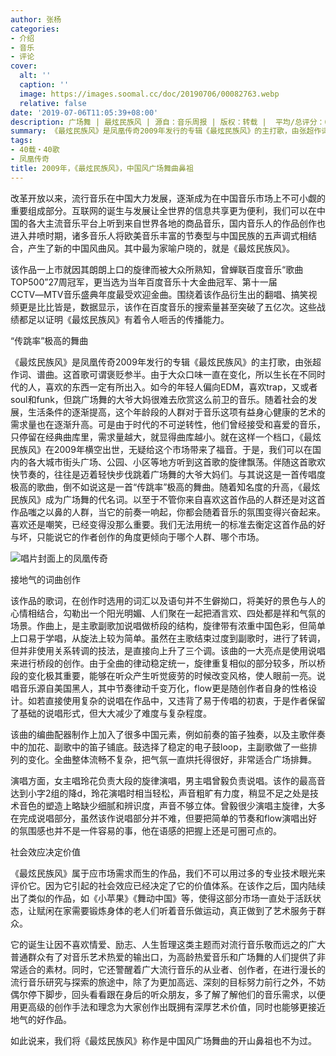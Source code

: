 ```yaml
---
author: 张杨
categories:
- 介绍
- 音乐
- 评论
cover:
  alt: ''
  caption: ''
  image: https://images.soomal.cc/doc/20190706/00082763.webp
  relative: false
date: '2019-07-06T11:05:39+08:00'
description: 广场舞 | 最炫民族风 | 源自：音乐周报 | 版权：转载 |  平均/总评分：00.00/0
summary: 《最炫民族风》是凤凰传奇2009年发行的专辑《最炫民族风》的主打歌，由张超作词、谱曲。这首歌可谓褒贬参半。由于大众口味一直在变化，所以生长在不同时代的人，喜欢的东西一定有所出入……
tags:
- 40载・40歌
- 凤凰传奇
title: 2009年，《最炫民族风》，中国风广场舞曲鼻祖
---
```


改革开放以来，流行音乐在中国大力发展，逐渐成为在中国音乐市场上不可小觑的重要组成部分。互联网的诞生与发展让全世界的信息共享更为便利，我们可以在中国的各大主流音乐平台上听到来自世界各地的商品音乐，国内音乐人的作品创作也进入井喷时期，诸多音乐人将欧美音乐丰富的节奏型与中国民族的五声调式相结合，产生了新的中国风曲风。其中最为家喻户晓的，就是《最炫民族风》。

该作品一上市就因其朗朗上口的旋律而被大众所熟知，曾蝉联百度音乐“歌曲TOP500”27周冠军，更当选为当年百度音乐十大金曲冠军、第十一届CCTV―MTV音乐盛典年度最受欢迎金曲。围绕着该作品衍生出的翻唱、搞笑视频更是比比皆是，数据显示，该作在百度音乐的搜索量甚至突破了五亿次。这些战绩都足以证明《最炫民族风》有着令人咂舌的传播能力。

“传跳率”极高的舞曲

《最炫民族风》是凤凰传奇2009年发行的专辑《最炫民族风》的主打歌，由张超作词、谱曲。这首歌可谓褒贬参半。由于大众口味一直在变化，所以生长在不同时代的人，喜欢的东西一定有所出入。如今的年轻人偏向EDM，喜欢trap，又或者soul和funk，但跳广场舞的大爷大妈很难去欣赏这么前卫的音乐。随着社会的发展，生活条件的逐渐提高，这个年龄段的人群对于音乐这项有益身心健康的艺术的需求量也在逐渐升高。可是由于时代的不可逆转性，他们曾经接受和喜爱的音乐，只停留在经典曲库里，需求量越大，就显得曲库越小。就在这样一个档口，《最炫民族风》在2009年横空出世，无疑给这个市场带来了福音。于是，我们可以在国内的各大城市街头广场、公园、小区等地方听到这首歌的旋律飘荡。伴随这首歌欢快节奏的，往往是迈着轻快步伐跳着广场舞的大爷大妈们。与其说这是一首传唱度极高的歌曲，倒不如说这是一首“传跳率”极高的舞曲。随着知名度的升高，《最炫民族风》成为广场舞的代名词。以至于不管你来自喜欢这首作品的人群还是对这首作品嗤之以鼻的人群，当它的前奏一响起，你都会随着音乐的氛围变得兴奋起来。喜欢还是嘲笑，已经变得没那么重要。我们无法用统一的标准去衡定这首作品的好与坏，只能说它的作者创作的角度更倾向于哪个人群、哪个市场。

![唱片封面上的凤凰传奇](https://images.soomal.cc/doc/20190706/00082764.webp)





接地气的词曲创作

该作品的歌词，在创作时选用的词汇以及语句并不生僻拗口，将美好的景色与人的心情相结合，勾勒出一个阳光明媚、人们聚在一起把酒言欢、四处都是祥和气氛的场景。作曲上，是主歌副歌加说唱做桥段的结构，旋律带有浓重中国色彩，但简单上口易于学唱，从旋法上较为简单。虽然在主歌结束过度到副歌时，进行了转调，但并非使用关系转调的技法，是直接向上升了三个调。该曲的一大亮点是使用说唱来进行桥段的创作。由于全曲的律动稳定统一，旋律重复相似的部分较多，所以桥段的变化极其重要，能够在听众产生听觉疲劳的时候改变风格，使人眼前一亮。说唱音乐源自美国黑人，其中节奏律动千变万化，flow更是随创作者自身的性格设计。如若直接使用复杂的说唱在作品中，又违背了易于传唱的初衷，于是作者保留了基础的说唱形式，但大大减少了难度与复杂程度。

该曲的编曲配器制作上加入了很多中国元素，例如前奏的笛子独奏，以及主歌伴奏中的加花、副歌中的笛子铺底。鼓选择了稳定的电子鼓loop，主副歌做了一些排列的变化。全曲整体流畅不复杂，把气氛一直烘托得很好，非常适合广场排舞。

演唱方面，女主唱玲花负责大段的旋律演唱，男主唱曾毅负责说唱。该作的最高音达到小字2组的降d，玲花演唱时相当轻松，声音粗旷有力度，稍显不足之处是技术音色的塑造上略缺少细腻和辨识度，声音不够立体。曾毅很少演唱主旋律，大多在完成说唱部分，虽然该作说唱部分并不难，但要把简单的节奏和flow演唱出好的氛围感也并不是一件容易的事，他在语感的把握上还是可圈可点的。

社会效应决定价值

《最炫民族风》属于应市场需求而生的作品，我们不可以用过多的专业技术眼光来评价它。因为它引起的社会效应已经决定了它的价值体系。在该作之后，国内陆续出了类似的作品，如《小苹果》《舞动中国》等，使得这部分市场一直处于活跃状态，让赋闲在家需要锻炼身体的老人们听着音乐做运动，真正做到了艺术服务于群众。

它的诞生让因不喜欢情爱、励志、人生哲理这类主题而对流行音乐敬而远之的广大普通群众有了对音乐艺术热爱的输出口，为高龄热爱音乐和广场舞的人们提供了非常适合的素材。同时，它还警醒着广大流行音乐的从业者、创作者，在进行漫长的流行音乐研究与探索的旅途中，除了为更加高远、深刻的目标努力前行之外，不妨偶尔停下脚步，回头看看跟在身后的听众朋友，多了解了解他们的音乐需求，以便用更高级的创作手法和理念为大家创作出既拥有深厚艺术价值，同时也能够更接近地气的好作品。

如此说来，我们将《最炫民族风》称作是中国风广场舞曲的开山鼻祖也不为过。